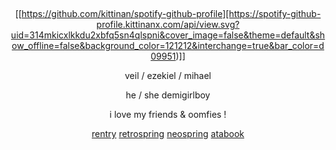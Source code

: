 &nbsp;
<div align="center">

[[https://github.com/kittinan/spotify-github-profile][https://spotify-github-profile.kittinanx.com/api/view.svg?uid=314mkicxlkkdu2xbfq5sn4qlspni&cover_image=false&theme=default&show_offline=false&background_color=121212&interchange=true&bar_color=d09951)]]

veil / ezekiel / mihael

he / she demigirlboy

i love my friends & oomfies !
  
 [rentry](https://rentry.co/wrecked) [retrospring](https://retrospring.net/@deacon) [neospring](https://neospring.org/@deaconess) [atabook](https://dracula.atabook.org) 
<div>
  
